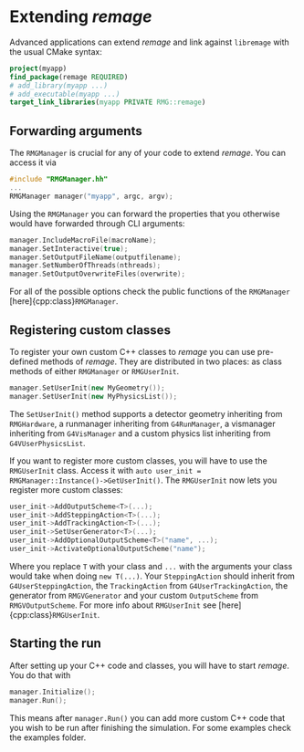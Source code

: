 # Extending _remage_

Advanced applications can extend _remage_ and link against `libremage` with the
usual CMake syntax:

```cmake
project(myapp)
find_package(remage REQUIRED)
# add_library(myapp ...)
# add_executable(myapp ...)
target_link_libraries(myapp PRIVATE RMG::remage)
```

## Forwarding arguments

The `RMGManager` is crucial for any of your code to extend _remage_. You can
access it via

```c++
#include "RMGManager.hh"
...
RMGManager manager("myapp", argc, argv);
```

Using the `RMGManager` you can forward the properties that you otherwise would
have forwarded through CLI arguments:

```c++
manager.IncludeMacroFile(macroName);
manager.SetInteractive(true);
manager.SetOutputFileName(outputfilename);
manager.SetNumberOfThreads(nthreads);
manager.SetOutputOverwriteFiles(overwrite);
```

For all of the possible options check the public functions of the `RMGManager`
[here]{cpp:class}`RMGManager`.

## Registering custom classes

To register your own custom C++ classes to _remage_ you can use pre-defined
methods of _remage_. They are distributed in two places: as class methods of
either `RMGManager` or `RMGUserInit`.

```c++
manager.SetUserInit(new MyGeometry());
manager.SetUserInit(new MyPhysicsList());
```

The `SetUserInit()` method supports a detector geometry inheriting from
`RMGHardware`, a runmanager inheriting from `G4RunManager`, a vismanager
inheriting from `G4VisManager` and a custom physics list inheriting from
`G4VUserPhysicsList`.

If you want to register more custom classes, you will have to use the
`RMGUserInit` class. Access it with
`auto user_init = RMGManager::Instance()->GetUserInit()`. The `RMGUserInit` now
lets you register more custom classes:

```c++
user_init->AddOutputScheme<T>(...);
user_init->AddSteppingAction<T>(...);
user_init->AddTrackingAction<T>(...);
user_init->SetUserGenerator<T>(...);
user_init->AddOptionalOutputScheme<T>("name", ...);
user_init->ActivateOptionalOutputScheme("name");
```

Where you replace `T` with your class and `...` with the arguments your class
would take when doing `new T(...)`. Your `SteppingAction` should inherit from
`G4UserSteppingAction`, the `TrackingAction` from `G4UserTrackingAction`, the
generator from `RMGVGenerator` and your custom `OutputScheme` from
`RMGVOutputScheme`. For more info about `RMGUserInit` see
[here]{cpp:class}`RMGUserInit`.

## Starting the run

After setting up your C++ code and classes, you will have to start _remage_. You
do that with

```c++
manager.Initialize();
manager.Run();
```

This means after `manager.Run()` you can add more custom C++ code that you wish
to be run after finishing the simulation. For some examples check the examples
folder.
